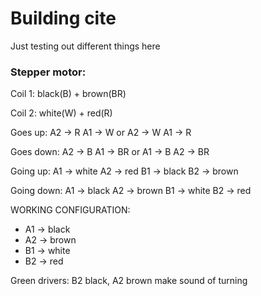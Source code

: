# Building cite

Just testing out different things here

### Stepper motor:

Coil 1: black(B) + brown(BR)

Coil 2: white(W) + red(R)

Goes up:
A2 -> R
A1 -> W
or
A2 -> W
A1 -> R

Goes down:
A2 -> B
A1 -> BR
or
A1 -> B
A2 -> BR

Going up:
A1 -> white
A2 -> red
B1 -> black
B2 -> brown

Going down:
A1 -> black
A2 -> brown
B1 -> white
B2 -> red


WORKING CONFIGURATION:
* A1 -> black
* A2 -> brown
* B1 -> white
* B2 -> red

Green drivers:
B2 black, A2 brown make sound of turning
